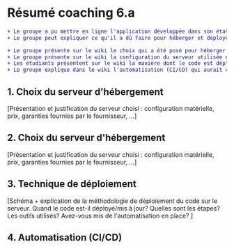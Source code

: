 # Résumé coaching 6.a
```diff
+ Le groupe a pu mettre en ligne l'application développée dans son état actuel.
+ Le groupe peut expliquer ce qu'il a dû faire pour héberger et déployer, et justifier les choix. 

+ Le groupe présente sur le wiki le choix qui a été posé pour héberger l'application web : fournisseur, configuration matérielle, prix, garantie, plateforme logicielle, …
+ Le groupe présente sur le wiki la configuration du serveur utilisée et la justifie. 
+ Les étudiants présentent sur le wiki la manière dont le code est déployé en production : moment, étapes, outils et protocoles utilisés, …  
+ Le groupe explique dans le wiki l'automatisation (CI/CD) qui aurait été mis en place.
```

## 1. Choix du serveur d'hébergement

[Présentation et justification du serveur choisi : configuration matérielle, prix, garanties fournies par le fournisseur, ...]

## 2. Choix du serveur d'hébergement

[Présentation et justification du serveur choisi : configuration matérielle, prix, garanties fournies par le fournisseur, ...]

## 3. Technique de déploiement

[Schéma + explication de la méthodologie de déploiement du code sur le serveur.  Quand le code est-il déployé/mis à jour?  Quelles sont les étapes?  Les outils utilisés?  Avez-vous mis de l'automatisation en place? ]

## 4. Automatisation (CI/CD)


